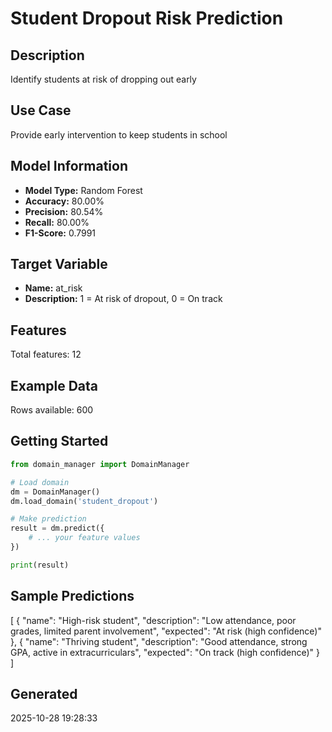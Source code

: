 # Student Dropout Risk Prediction

## Description
Identify students at risk of dropping out early

## Use Case
Provide early intervention to keep students in school

## Model Information
- **Model Type:** Random Forest
- **Accuracy:** 80.00%
- **Precision:** 80.54%
- **Recall:** 80.00%
- **F1-Score:** 0.7991

## Target Variable
- **Name:** at_risk
- **Description:** 1 = At risk of dropout, 0 = On track

## Features
Total features: 12

## Example Data
Rows available: 600

## Getting Started

```python
from domain_manager import DomainManager

# Load domain
dm = DomainManager()
dm.load_domain('student_dropout')

# Make prediction
result = dm.predict({
    # ... your feature values
})

print(result)
```

## Sample Predictions

[
  {
    "name": "High-risk student",
    "description": "Low attendance, poor grades, limited parent involvement",
    "expected": "At risk (high confidence)"
  },
  {
    "name": "Thriving student",
    "description": "Good attendance, strong GPA, active in extracurriculars",
    "expected": "On track (high confidence)"
  }
]

## Generated
2025-10-28 19:28:33
